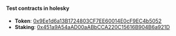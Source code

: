 #### Test contracts in holesky

- **Token**: [0x9Ee1d6a13B1724803CF7EE60014E0cF9EC4b5052](https://holesky.etherscan.io/address/0x9Ee1d6a13B1724803CF7EE60014E0cF9EC4b5052)
- **Staking**: [0x451a9A54aAD00aABbCCA220C15616B904B6a921D](https://holesky.etherscan.io/address/0x451a9A54aAD00aABbCCA220C15616B904B6a921D)
